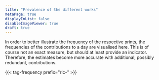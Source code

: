 ```yaml
---
title: "Prevalence of the different works"
metaPage: true
displayInList: false
disableImageViewer: true
draft: true
---
```


In order to better illustrate the frequency of the respective prints, the frequencies of the contributions to a day are visualised here. This is of course not an exact measure, but should at least provide an indicator. Therefore, the estimates become more accurate with additional, possibly redundant, contributions.

{{< tag-frequency prefix="ric-" >}}
